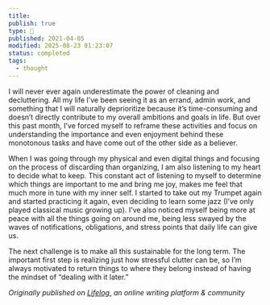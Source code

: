 ```yaml
---
title:
publish: true
type: 🌳
published: 2021-04-05
modified: 2025-08-23 01:23:07
status: completed
tags:
  - thought
---
```

 I will never ever again underestimate the power of cleaning and decluttering. All my life I’ve been seeing it as an errand, admin work, and something that I will naturally deprioritize because it’s time-consuming and doesn’t directly contribute to my overall ambitions and goals in life. But over this past month, I’ve forced myself to reframe these activities and focus on understanding the importance and even enjoyment behind these monotonous tasks and have come out of the other side as a believer.

When I was going through my physical and even digital things and focusing on the process of discarding than organizing, I am also listening to my heart to decide what to keep. This constant act of listening to myself to determine which things are important to me and bring me joy, makes me feel that much more in tune with my inner self. I started to take out my Trumpet again and started practicing it again, even deciding to learn some jazz (I’ve only played classical music growing up). I’ve also noticed myself being more at peace with all the things going on around me, being less swayed by the waves of notifications, obligations, and stress points that daily life can give us.

The next challenge is to make all this sustainable for the long term. The important first step is realizing just how stressful clutter can be, so I’m always motivated to return things to where they belong instead of having the mindset of “dealing with it later.”

*Originally published on [Lifelog,](https://golifelog.com/) an online writing platform & community*